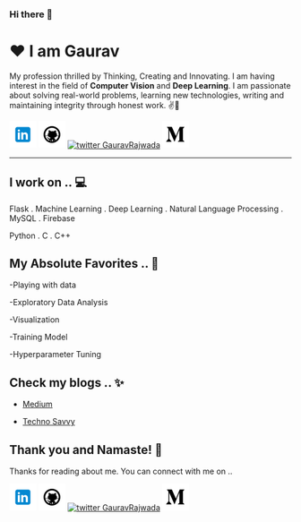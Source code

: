 ### Hi there 👋

<!--
**GauravRajwada/GauravRajwada** is a ✨ _special_ ✨ repository because its `README.md` (this file) appears on your GitHub profile.


Here are some ideas to get you started:

- 🔭 I’m currently working on ...
- 🌱 I’m currently learning ...
- 👯 I’m looking to collaborate on ...
- 🤔 I’m looking for help with ...
- 💬 Ask me about ...
- 📫 How to reach me: ...
- 😄 Pronouns: ...
- ⚡ Fun fact: ...
-->
[1.1]: https://github.com/GauravRajwada/GauravRajwada/blob/master/assets/icons/icons8-linkedin-48.png (linkedin icon with padding)
[2.1]: https://github.com/GauravRajwada/GauravRajwada/blob/master/assets/icons/icons8-github-48.png (github icon with padding)
[3.1]: https://github.com/GauravRajwada/GauravRajwada/blob/master/assets/icons/favicon.ico (protfolio icon with padding)
[4.1]: https://github.com/GauravRajwada/GauravRajwada/blob/master/assets/icons/icons8-medium-new-48.png (medium icon with padding)

<!-- links to my social media accounts -->

[1]: https://www.linkedin.com/in/gaurav-singh-b90369191/
[2]: https://github.com/GauravRajwada
[3]: https://gauravrajwada.github.io/Protfolio/
[4]: https://medium.com/@sintg1999

# ❤ I am Gaurav


My profession thrilled by Thinking, Creating and Innovating. I am having interest in the field of **Computer Vision** and **Deep Learning**. I am passionate about solving real-world problems, learning new technologies, writing and maintaining integrity through honest work.
 ✌💖

<!-- section - intro -->

<!-- section - social media icons -->

[![linkedin GauravRajwada][1.1]][1]
[![github GauravRajwada][2.1]][2]
[![twitter GauravRajwada][3.1]][3]
[![medium GauravRajwada][4.1]][4]

<!-- section - social media icons -->

 ---

<!-- section - skills -->

## I work on .. 💻

Flask . Machine Learning . Deep Learning . Natural Language Processing .
MySQL . Firebase

Python .  C . C++

<!-- section - skills -->

## My Absolute Favorites .. 💖

-Playing with data

-Exploratory Data Analysis 

-Visualization

-Training Model

-Hyperparameter Tuning

<!-- section - interests -->

<!-- section - blogs -->

## Check my blogs .. ✨

- [Medium](https://medium.com/@sintg1999)

- [Techno Savvy](https://technosavvy2020.blogspot.com/)

<!-- section - blogs -->

## Thank you and Namaste! 🙏

Thanks for reading about me. You can connect with me on ..

<!-- section - social media icons -->

[![linkedin GauravRajwada][1.1]][1]
[![github GauravRajwada][2.1]][2]
[![twitter GauravRajwada][3.1]][3]
[![medium GauravRajwada][4.1]][4]

